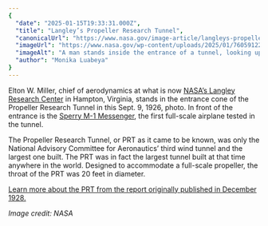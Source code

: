 ```yaml
---
{
  "date": "2025-01-15T19:33:31.000Z",
  "title": "Langley’s Propeller Research Tunnel",
  "canonicalUrl": "https://www.nasa.gov/image-article/langleys-propeller-research-tunnel/",
  "imageUrl": "https://www.nasa.gov/wp-content/uploads/2025/01/7605912294-f4e0b4eb2f-o.jpg",
  "imageAlt": "A man stands inside the entrance of a tunnel, looking up at a small propeller plane. The tunnel, viewed from the side, is like a cylinder with sides curving inward. The photo is in black and white.",
  "author": "Monika Luabeya"
}
---
```


Elton W. Miller, chief of aerodynamics at what is now [NASA’s Langley Research Center](https://www.nasa.gov/langley/history/) in Hampton, Virginia, stands in the entrance cone of the Propeller Research Tunnel in this Sept. 9, 1926, photo. In front of the entrance is the [Sperry M-1 Messenger](https://www.si.edu/object/verville-sperry-m-1-messenger:nasm_A19580040000), the first full-scale airplane tested in the tunnel.

The Propeller Research Tunnel, or PRT as it came to be known, was only the National Advisory Committee for Aeronautics’ third wind tunnel and the largest one built. The PRT was in fact the largest tunnel built at that time anywhere in the world. Designed to accommodate a full-scale propeller, the throat of the PRT was 20 feet in diameter.

[Learn more about the PRT from the report originally published in December 1928.](https://ntrs.nasa.gov/api/citations/19930091369/downloads/19930091369.pdf)

_Image credit: NASA_
